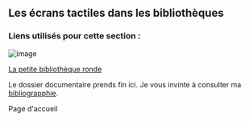 ## Les écrans tactiles dans les bibliothèques #


### Liens utilisés pour cette section :

![image](imagesecrans/Bibliothèque/Moodboard-BIBLIOTHEQUE4[1].jpg)

[La petite bibliothèque ronde](http://www.lapetitebibliothequeronde.com/Ressources/Dossiers-thematiques/Culture-Enfance-Numerique/Les-livres-pour-enfants-a-l-heure-numerique/De-l-ecran-tactile-a-la-realite-augmentee)

Le dossier documentaire prends fin ici. Je vous invinte à consulter ma [bibliograpphie](bibliographie.md).

Page d'accueil
